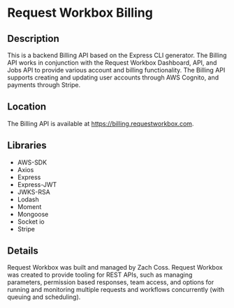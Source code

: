 # Request Workbox Billing

## Description

This is a backend Billing API based on the Express CLI generator. The Billing API works in conjunction with the Request Workbox Dashboard, API, and Jobs API to provide various account and billing functionality. The Billing API supports creating and updating user accounts through AWS Cognito, and payments through Stripe.

## Location

The Billing API is available at https://billing.requestworkbox.com.

## Libraries

- AWS-SDK
- Axios
- Express
- Express-JWT
- JWKS-RSA
- Lodash
- Moment
- Mongoose
- Socket io
- Stripe

## Details

Request Workbox was built and managed by Zach Coss. Request Workbox was created to provide tooling for REST APIs, such as managing parameters, permission based responses, team access, and options for running and monitoring multiple requests and workflows concurrently (with queuing and scheduling).